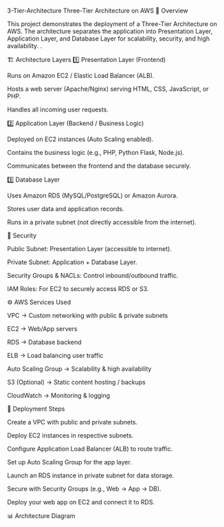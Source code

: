 3-Tier-Architecture
Three-Tier Architecture on AWS
📌 Overview

This project demonstrates the deployment of a Three-Tier Architecture on AWS.
The architecture separates the application into Presentation Layer, Application Layer, and Database Layer for scalability, security, and high availability.
.

🏗️ Architecture Layers
1️⃣ Presentation Layer (Frontend)

Runs on Amazon EC2 / Elastic Load Balancer (ALB).

Hosts a web server (Apache/Nginx) serving HTML, CSS, JavaScript, or PHP.

Handles all incoming user requests.

2️⃣ Application Layer (Backend / Business Logic)

Deployed on EC2 instances (Auto Scaling enabled).

Contains the business logic (e.g., PHP, Python Flask, Node.js).

Communicates between the frontend and the database securely.

3️⃣ Database Layer

Uses Amazon RDS (MySQL/PostgreSQL) or Amazon Aurora.

Stores user data and application records.

Runs in a private subnet (not directly accessible from the internet).

🔐 Security

Public Subnet: Presentation Layer (accessible to internet).

Private Subnet: Application + Database Layer.

Security Groups & NACLs: Control inbound/outbound traffic.

IAM Roles: For EC2 to securely access RDS or S3.

⚙️ AWS Services Used

VPC → Custom networking with public & private subnets

EC2 → Web/App servers

RDS → Database backend

ELB → Load balancing user traffic

Auto Scaling Group → Scalability & high availability

S3 (Optional) → Static content hosting / backups

CloudWatch → Monitoring & logging

🚀 Deployment Steps

Create a VPC with public and private subnets.

Deploy EC2 instances in respective subnets.

Configure Application Load Balancer (ALB) to route traffic.

Set up Auto Scaling Group for the app layer.

Launch an RDS instance in private subnet for data storage.

Secure with Security Groups (e.g., Web → App → DB).

Deploy your web app on EC2 and connect it to RDS.

📊 Architecture Diagram




